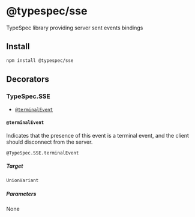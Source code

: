 # @typespec/sse

TypeSpec library providing server sent events bindings

## Install

```bash
npm install @typespec/sse
```

## Decorators

### TypeSpec.SSE

- [`@terminalEvent`](#@terminalevent)

#### `@terminalEvent`

Indicates that the presence of this event is a terminal event,
and the client should disconnect from the server.

```typespec
@TypeSpec.SSE.terminalEvent
```

##### Target

`UnionVariant`

##### Parameters

None
